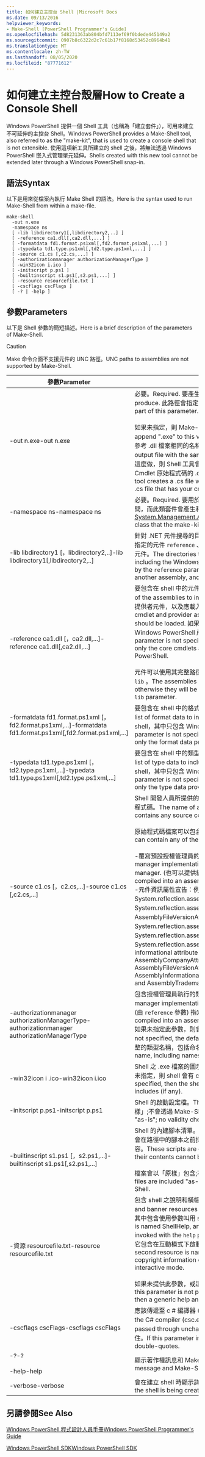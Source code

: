 ```yaml
---
title: 如何建立主控台 Shell |Microsoft Docs
ms.date: 09/13/2016
helpviewer_keywords:
- Make-Shell [PowerShell Programmer's Guide]
ms.openlocfilehash: 5d8231363ab804bfd7113ef69f0bdede445149a2
ms.sourcegitcommit: 0907b8c6322d2c7c61b17f8168d53452c8964b41
ms.translationtype: MT
ms.contentlocale: zh-TW
ms.lasthandoff: 08/05/2020
ms.locfileid: "87771612"
---
```

# <a name="how-to-create-a-console-shell"></a><span data-ttu-id="d4fb3-102">如何建立主控台殼層</span><span class="sxs-lookup"><span data-stu-id="d4fb3-102">How to Create a Console Shell</span></span>

<span data-ttu-id="d4fb3-103">Windows PowerShell 提供一個 Shell 工具（也稱為「建立套件」），可用來建立不可延伸的主控台 Shell。</span><span class="sxs-lookup"><span data-stu-id="d4fb3-103">Windows PowerShell provides a Make-Shell tool, also referred to as the "make-kit", that is used to create a console shell that is not extensible.</span></span> <span data-ttu-id="d4fb3-104">使用這項新工具所建立的 shell 之後，將無法透過 Windows PowerShell 嵌入式管理單元延伸。</span><span class="sxs-lookup"><span data-stu-id="d4fb3-104">Shells created with this new tool cannot be extended later through a Windows PowerShell snap-in.</span></span>

## <a name="syntax"></a><span data-ttu-id="d4fb3-105">語法</span><span class="sxs-lookup"><span data-stu-id="d4fb3-105">Syntax</span></span>

<span data-ttu-id="d4fb3-106">以下是用來從檔案內執行 Make Shell 的語法。</span><span class="sxs-lookup"><span data-stu-id="d4fb3-106">Here is the syntax used to run Make-Shell from within a make-file.</span></span>

```
make-shell
  -out n.exe
  -namespace ns
  [ -lib libdirectory1[,libdirectory2,..] ]
  [ -reference ca1.dll[,ca2.dll,...] ]
  [ -formatdata fd1.format.ps1xml[,fd2.format.ps1xml,...] ]
  [ -typedata td1.type.ps1xml[,td2.type.ps1xml,...] ]
  [ -source c1.cs [,c2.cs,...] ]
  [ -authorizationmanager authorizationManagerType ]
  [ -win32icon i.ico ]
  [ -initscript p.ps1 ]
  [ -builtinscript s1.ps1[,s2.ps1,...] ]
  [ -resource resourcefile.txt ]
  [ -cscflags cscFlags ]
  [ -? | -help ]
```

## <a name="parameters"></a><span data-ttu-id="d4fb3-107">參數</span><span class="sxs-lookup"><span data-stu-id="d4fb3-107">Parameters</span></span>

<span data-ttu-id="d4fb3-108">以下是 Shell 參數的簡短描述。</span><span class="sxs-lookup"><span data-stu-id="d4fb3-108">Here is a brief description of the parameters of Make-Shell.</span></span>

> [!CAUTION]
> <span data-ttu-id="d4fb3-109">Make 命令介面不支援元件的 UNC 路徑。</span><span class="sxs-lookup"><span data-stu-id="d4fb3-109">UNC paths to assemblies are not supported by Make-Shell.</span></span>

|<span data-ttu-id="d4fb3-110">參數</span><span class="sxs-lookup"><span data-stu-id="d4fb3-110">Parameter</span></span>|<span data-ttu-id="d4fb3-111">描述</span><span class="sxs-lookup"><span data-stu-id="d4fb3-111">Description</span></span>|
|---------------|-----------------|
|<span data-ttu-id="d4fb3-112">-out n.exe</span><span class="sxs-lookup"><span data-stu-id="d4fb3-112">-out n.exe</span></span>|<span data-ttu-id="d4fb3-113">必要。</span><span class="sxs-lookup"><span data-stu-id="d4fb3-113">Required.</span></span> <span data-ttu-id="d4fb3-114">要產生的 shell 名稱。</span><span class="sxs-lookup"><span data-stu-id="d4fb3-114">The name of the shell to produce.</span></span> <span data-ttu-id="d4fb3-115">此路徑會指定為此參數的一部分。</span><span class="sxs-lookup"><span data-stu-id="d4fb3-115">The path is specified as part of this parameter.</span></span><br /><br /> <span data-ttu-id="d4fb3-116">如果未指定，則 Make-shell 會將 ".exe" 附加至此值。</span><span class="sxs-lookup"><span data-stu-id="d4fb3-116">Make-shell will append ".exe" to this value if it is not specified.</span></span> <span data-ttu-id="d4fb3-117">**注意：** 請勿使用與所參考 .dll 檔案相同的名稱來建立輸出檔。</span><span class="sxs-lookup"><span data-stu-id="d4fb3-117">**Caution:**  Do not create an output file with the same name as the referenced .dll file.</span></span> <span data-ttu-id="d4fb3-118">如果您嘗試這麼做，則 Shell 工具會建立具有相同名稱的 .cs 檔案，這將會覆寫具有 Cmdlet 原始程式碼的 .cs 檔案。</span><span class="sxs-lookup"><span data-stu-id="d4fb3-118">If you attempt this, the Make-Shell tool creates a .cs file with the same name, which will overwrite the .cs file that has your cmdlet source code.</span></span>|
|<span data-ttu-id="d4fb3-119">-namespace ns</span><span class="sxs-lookup"><span data-stu-id="d4fb3-119">-namespace ns</span></span>|<span data-ttu-id="d4fb3-120">必要。</span><span class="sxs-lookup"><span data-stu-id="d4fb3-120">Required.</span></span> <span data-ttu-id="d4fb3-121">要用於衍生的[Runspaceconfiguration](/dotnet/api/System.Management.Automation.Runspaces.RunspaceConfiguration)類別的命名空間，而此類套件會產生和編譯。</span><span class="sxs-lookup"><span data-stu-id="d4fb3-121">The namespace to use for the derived [System.Management.Automation.Runspaces.Runspaceconfiguration](/dotnet/api/System.Management.Automation.Runspaces.RunspaceConfiguration) class that the make-kit generates and compiles.</span></span>|
|<span data-ttu-id="d4fb3-122">-lib libdirectory1 [，libdirectory2,..]</span><span class="sxs-lookup"><span data-stu-id="d4fb3-122">-lib libdirectory1[,libdirectory2,..]</span></span>|<span data-ttu-id="d4fb3-123">針對 .NET 元件搜尋的目錄，包括 Windows PowerShell 元件、由參數所指定的元件 `reference` 、由另一個元件間接參考的元件，以及 .net 系統元件。</span><span class="sxs-lookup"><span data-stu-id="d4fb3-123">The directories that are searched for .NET assemblies, including the Windows PowerShell assemblies, assemblies specified by the `reference` parameter, assemblies indirectly referenced by another assembly, and the .NET system assemblies.</span></span>|
|<span data-ttu-id="d4fb3-124">-reference ca1.dll [，ca2.dll,...]</span><span class="sxs-lookup"><span data-stu-id="d4fb3-124">-reference ca1.dll[,ca2.dll,...]</span></span>|<span data-ttu-id="d4fb3-125">要包含在 shell 中的元件清單（以逗號分隔）。</span><span class="sxs-lookup"><span data-stu-id="d4fb3-125">A comma-separated list of the assemblies to include in the shell.</span></span> <span data-ttu-id="d4fb3-126">這些元件包括所有 Cmdlet 和提供者元件，以及應載入的資源元件。</span><span class="sxs-lookup"><span data-stu-id="d4fb3-126">These assemblies  includes all cmdlet and provider assemblies, as well as resource assemblies that should be loaded.</span></span> <span data-ttu-id="d4fb3-127">如果未指定此參數，則會產生 shell，其中只包含 Windows PowerShell 所提供的核心 Cmdlet 和提供者。</span><span class="sxs-lookup"><span data-stu-id="d4fb3-127">If this parameter is not specified, then a shell is produced that contains only the core cmdlets and providers provided by Windows PowerShell.</span></span><br /><br /> <span data-ttu-id="d4fb3-128">元件可以使用其完整路徑來指定，否則會使用參數所指定的路徑進行搜尋 `lib` 。</span><span class="sxs-lookup"><span data-stu-id="d4fb3-128">The assemblies can be specified using their full path, otherwise they will be searched for using the path specified by the `lib` parameter.</span></span>|
|<span data-ttu-id="d4fb3-129">-formatdata fd1.format.ps1xml [，fd2.format.ps1xml,...]</span><span class="sxs-lookup"><span data-stu-id="d4fb3-129">-formatdata fd1.format.ps1xml[,fd2.format.ps1xml,...]</span></span>|<span data-ttu-id="d4fb3-130">要包含在 shell 中的格式資料清單（以逗號分隔）。</span><span class="sxs-lookup"><span data-stu-id="d4fb3-130">A comma-separated list of format data to include in the shell.</span></span> <span data-ttu-id="d4fb3-131">如果未指定此參數，則會產生 shell，其中只包含 Windows PowerShell 所提供的格式資料。</span><span class="sxs-lookup"><span data-stu-id="d4fb3-131">If this parameter is not specified, then a shell is produced that contains only the format data provided by Windows PowerShell.</span></span>|
|<span data-ttu-id="d4fb3-132">-typedata td1.type.ps1xml [，td2.type.ps1xml,...]</span><span class="sxs-lookup"><span data-stu-id="d4fb3-132">-typedata td1.type.ps1xml[,td2.type.ps1xml,...]</span></span>|<span data-ttu-id="d4fb3-133">要包含在 shell 中的類型資料清單（以逗號分隔）。</span><span class="sxs-lookup"><span data-stu-id="d4fb3-133">A comma-separated list of type data to include in the shell.</span></span> <span data-ttu-id="d4fb3-134">如果未指定此參數，則會產生 shell，其中只包含 Windows PowerShell 所提供的類型資料。</span><span class="sxs-lookup"><span data-stu-id="d4fb3-134">If this parameter is not specified, then a shell is produced that contains only the type data provided by Windows PowerShell.</span></span>|
|<span data-ttu-id="d4fb3-135">-source c1.cs [，c2.cs,...]</span><span class="sxs-lookup"><span data-stu-id="d4fb3-135">-source c1.cs [,c2.cs,...]</span></span>|<span data-ttu-id="d4fb3-136">Shell 開發人員所提供的檔案名，其中包含建立命令介面所需的任何原始程式碼。</span><span class="sxs-lookup"><span data-stu-id="d4fb3-136">The name of a file, provided by the shell developer, that contains any source code needed to build the shell.</span></span><br /><br /> <span data-ttu-id="d4fb3-137">原始程式碼檔案可以包含下列任何原始程式碼：</span><span class="sxs-lookup"><span data-stu-id="d4fb3-137">The source code file can contain any of the following source code:</span></span><br /><br /> <span data-ttu-id="d4fb3-138">-覆寫預設授權管理員的授權管理員執行。</span><span class="sxs-lookup"><span data-stu-id="d4fb3-138">-   The Authorization manager implementation that overrides the default authorization manager.</span></span> <span data-ttu-id="d4fb3-139"> (也可以提供編譯成元件。 ) </span><span class="sxs-lookup"><span data-stu-id="d4fb3-139">(This could also be supplied compiled into an assembly.)</span></span><br /><span data-ttu-id="d4fb3-140">-元件資訊屬性宣告：例如 System.reflection.assemblycompanyattribute>、System.reflection.assemblycopyrightattribute>、AssemblyFileVersionAttribute、System.reflection.assemblyinformationalversionattribute>、System.reflection.assemblyproductattribute> 和 System.reflection.assemblytrademarkattribute>。</span><span class="sxs-lookup"><span data-stu-id="d4fb3-140">-   Assembly informational attribute declarations: such as the AssemblyCompanyAttribute, AssemblyCopyrightAttribute, AssemblyFileVersionAttribute, AssemblyInformationalVersionAttribute, AssemblyProductAttribute, and AssemblyTrademarkAttribute.</span></span>|
|<span data-ttu-id="d4fb3-141">-authorizationmanager authorizationManagerType</span><span class="sxs-lookup"><span data-stu-id="d4fb3-141">-authorizationmanager authorizationManagerType</span></span>|<span data-ttu-id="d4fb3-142">包含授權管理員執行的類型。</span><span class="sxs-lookup"><span data-stu-id="d4fb3-142">The type that contains the authorization manager implementation.</span></span> <span data-ttu-id="d4fb3-143">這可以在原始程式碼中定義，或編譯成元件 (由 `reference` 參數) 指定。</span><span class="sxs-lookup"><span data-stu-id="d4fb3-143">This can be defined in source code, or compiled into an assembly (specified by the `reference` parameter).</span></span> <span data-ttu-id="d4fb3-144">如果未指定此參數，則會使用預設的安全性管理員。</span><span class="sxs-lookup"><span data-stu-id="d4fb3-144">If this parameter is not specified, the default security manager is used.</span></span> <span data-ttu-id="d4fb3-145">這個值應該是完整的類型名稱，包括命名空間。</span><span class="sxs-lookup"><span data-stu-id="d4fb3-145">The value should be the full type name, including namespaces.</span></span>|
|<span data-ttu-id="d4fb3-146">-win32icon i .ico</span><span class="sxs-lookup"><span data-stu-id="d4fb3-146">-win32icon i.ico</span></span>|<span data-ttu-id="d4fb3-147">Shell 之 .exe 檔案的圖示。</span><span class="sxs-lookup"><span data-stu-id="d4fb3-147">The icon for the .exe file for the shell.</span></span> <span data-ttu-id="d4fb3-148">如果未指定，則 shell 會有 c # 編譯器包含 (（如果有任何) ）的圖示。</span><span class="sxs-lookup"><span data-stu-id="d4fb3-148">If not specified, then the shell will have the icon that the c# compiler includes (if any).</span></span>|
|<span data-ttu-id="d4fb3-149">-initscript p.ps1</span><span class="sxs-lookup"><span data-stu-id="d4fb3-149">-initscript p.ps1</span></span>|<span data-ttu-id="d4fb3-150">Shell 的啟動設定檔。</span><span class="sxs-lookup"><span data-stu-id="d4fb3-150">The startup profile for the shell.</span></span> <span data-ttu-id="d4fb3-151">檔案包含「原樣」;不會透過 Make-Shell 來完成有效性檢查。</span><span class="sxs-lookup"><span data-stu-id="d4fb3-151">The file is included "as-is"; no validity checking is done by Make-Shell.</span></span>|
|<span data-ttu-id="d4fb3-152">-builtinscript s1.ps1 [，s2.ps1,...]</span><span class="sxs-lookup"><span data-stu-id="d4fb3-152">-builtinscript s1.ps1[,s2.ps1,...]</span></span>|<span data-ttu-id="d4fb3-153">Shell 的內建腳本清單。</span><span class="sxs-lookup"><span data-stu-id="d4fb3-153">A list of built-in scripts for the shell.</span></span> <span data-ttu-id="d4fb3-154">這些腳本會在路徑中的腳本之前探索，而且在建立 shell 之後，就無法變更其內容。</span><span class="sxs-lookup"><span data-stu-id="d4fb3-154">These scripts are discovered before scripts in the path, and their contents cannot be changed once the shell is built.</span></span><br /><br /> <span data-ttu-id="d4fb3-155">檔案會以「原樣」包含;不會透過 Make-Shell 來完成有效性檢查。</span><span class="sxs-lookup"><span data-stu-id="d4fb3-155">The files are included "as-is"; no validity checking is done by Make-Shell.</span></span>|
|<span data-ttu-id="d4fb3-156">-資源 resourcefile.txt</span><span class="sxs-lookup"><span data-stu-id="d4fb3-156">-resource resourcefile.txt</span></span>|<span data-ttu-id="d4fb3-157">包含 shell 之說明和橫幅資源的 .txt 檔案。</span><span class="sxs-lookup"><span data-stu-id="d4fb3-157">The .txt file containing help and banner resources for the shell.</span></span> <span data-ttu-id="d4fb3-158">第一個資源的名稱是 ShellHelp，其中包含使用參數叫用 shell 時所顯示的文字 `help` 。</span><span class="sxs-lookup"><span data-stu-id="d4fb3-158">The first resource is named ShellHelp, and contains the text displayed if the shell is invoked with the `help` parameter.</span></span> <span data-ttu-id="d4fb3-159">第二個資源的名稱是 ShellBanner，它包含在互動模式下啟動 shell 時所顯示的文字和著作權資訊。</span><span class="sxs-lookup"><span data-stu-id="d4fb3-159">The second resource is named ShellBanner, and it contains the text and copyright information displayed when the shell is launched in interactive mode.</span></span><br /><br /> <span data-ttu-id="d4fb3-160">如果未提供此參數，或這些資源不存在，則會使用一般說明和橫幅。</span><span class="sxs-lookup"><span data-stu-id="d4fb3-160">If this parameter is not provided, or these resources are not present, then a generic help and banner are used.</span></span>|
|<span data-ttu-id="d4fb3-161">-cscflags cscFlags</span><span class="sxs-lookup"><span data-stu-id="d4fb3-161">-cscflags cscFlags</span></span>|<span data-ttu-id="d4fb3-162">應該傳遞至 c # 編譯器 ( # A0) 的旗標。</span><span class="sxs-lookup"><span data-stu-id="d4fb3-162">Flags that should be passed to the C# compiler (csc.exe).</span></span> <span data-ttu-id="d4fb3-163">這些會透過未變更的傳遞。</span><span class="sxs-lookup"><span data-stu-id="d4fb3-163">These are passed through unchanged.</span></span> <span data-ttu-id="d4fb3-164">如果此參數包含空格，則應以雙引號括住。</span><span class="sxs-lookup"><span data-stu-id="d4fb3-164">If this parameter includes spaces, it should be surrounded in double-quotes.</span></span>|
|<span data-ttu-id="d4fb3-165">-?</span><span class="sxs-lookup"><span data-stu-id="d4fb3-165">-?</span></span><br /><br /> <span data-ttu-id="d4fb3-166">-help</span><span class="sxs-lookup"><span data-stu-id="d4fb3-166">-help</span></span>|<span data-ttu-id="d4fb3-167">顯示著作權訊息和 Make Shell 命令列選項。</span><span class="sxs-lookup"><span data-stu-id="d4fb3-167">Displays the copyright message and Make-Shell command line options.</span></span>|
|<span data-ttu-id="d4fb3-168">-verbose</span><span class="sxs-lookup"><span data-stu-id="d4fb3-168">-verbose</span></span>|<span data-ttu-id="d4fb3-169">會在建立 shell 時顯示詳細資訊。</span><span class="sxs-lookup"><span data-stu-id="d4fb3-169">Displays detailed information while the shell is being created.</span></span>|

## <a name="see-also"></a><span data-ttu-id="d4fb3-170">另請參閱</span><span class="sxs-lookup"><span data-stu-id="d4fb3-170">See Also</span></span>

[<span data-ttu-id="d4fb3-171">Windows PowerShell 程式設計人員手冊</span><span class="sxs-lookup"><span data-stu-id="d4fb3-171">Windows PowerShell Programmer's Guide</span></span>](./windows-powershell-programmer-s-guide.md)

[<span data-ttu-id="d4fb3-172">Windows PowerShell SDK</span><span class="sxs-lookup"><span data-stu-id="d4fb3-172">Windows PowerShell SDK</span></span>](../windows-powershell-reference.md)
